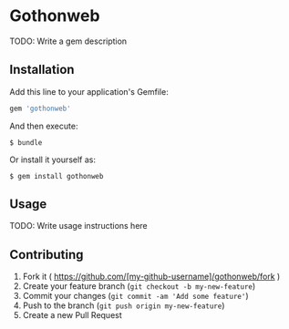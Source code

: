 # Gothonweb

TODO: Write a gem description

## Installation

Add this line to your application's Gemfile:

```ruby
gem 'gothonweb'
```

And then execute:

    $ bundle

Or install it yourself as:

    $ gem install gothonweb

## Usage

TODO: Write usage instructions here

## Contributing

1. Fork it ( https://github.com/[my-github-username]/gothonweb/fork )
2. Create your feature branch (`git checkout -b my-new-feature`)
3. Commit your changes (`git commit -am 'Add some feature'`)
4. Push to the branch (`git push origin my-new-feature`)
5. Create a new Pull Request
